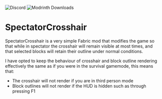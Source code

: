 ![Discord](https://img.shields.io/discord/1050911331945037884?label=F.W.%20Loopins%20%26%20Sons) ![Modrinth Downloads](https://img.shields.io/modrinth/dt/spectatorcrosshair?label=Downloads%20on%20Modrinth)


# SpectatorCrosshair

SpectatorCrosshair is a very simple Fabric mod that modifies the game so that while in spectator the crosshair will remain visible at most times, and that selected blocks will retain their outline under normal conditions.

I have opted to keep the behaviour of crosshair and block outline rendering effectively the same as if you were in the survival gamemode, this means that:

- The crosshair will not render if you are in third person mode
- Block outlines will not render if the HUD is hidden such as through pressing F1
